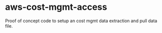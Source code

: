 # aws-cost-mgmt-access
Proof of concept code to setup an cost mgmt data extraction and pull data file. 
